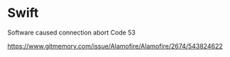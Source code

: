 # Swift

Software caused connection abort Code 53

https://www.gitmemory.com/issue/Alamofire/Alamofire/2674/543824622

